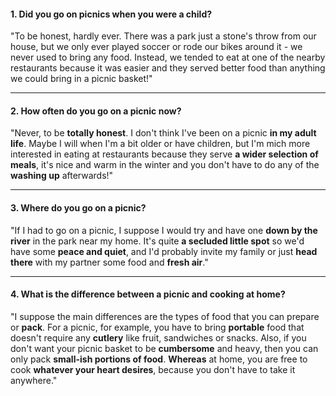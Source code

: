 #### 1. Did you go on picnics when you were a child?
"To be honest, hardly ever. There was a park just a stone's throw from our house, but we only ever played soccer or rode our bikes around it - we never used to bring any food. Instead, we tended to eat at one of the nearby restaurants because it was easier and they served better food than anything we could bring in a picnic basket!"

---
#### 2. How often do you go on a picnic now?
"Never, to be **totally honest**. I don't think I've been on a picnic **in my adult life**. Maybe I will when I'm a bit older or have children, but I'm mich more interested in eating at restaurants because they serve **a wider selection of meals**, it's nice and warm in the winter and you don't have to do any of the **washing up** afterwards!"

---
#### 3. Where do you go on a picnic?
"If I had to go on a picnic, I suppose I would try and have one **down by the river** in the park near my home. It's quite **a secluded little spot** so we'd have some **peace and quiet**, and I'd probably invite my family or just **head there** with my partner some food and **fresh air**."

---
#### 4. What is the difference between a picnic and cooking at home?
"I suppose the main differences are the types of food that you can prepare or **pack**. For a picnic, for example, you have to bring **portable** food that doesn't require any **cutlery** like fruit, sandwiches or snacks. Also, if you don't want your picnic basket to be **cumbersome** and heavy, then you can only pack **small-ish portions of food**. **Whereas** at home, you are free to cook **whatever your heart desires**, because you don't have to take it anywhere."